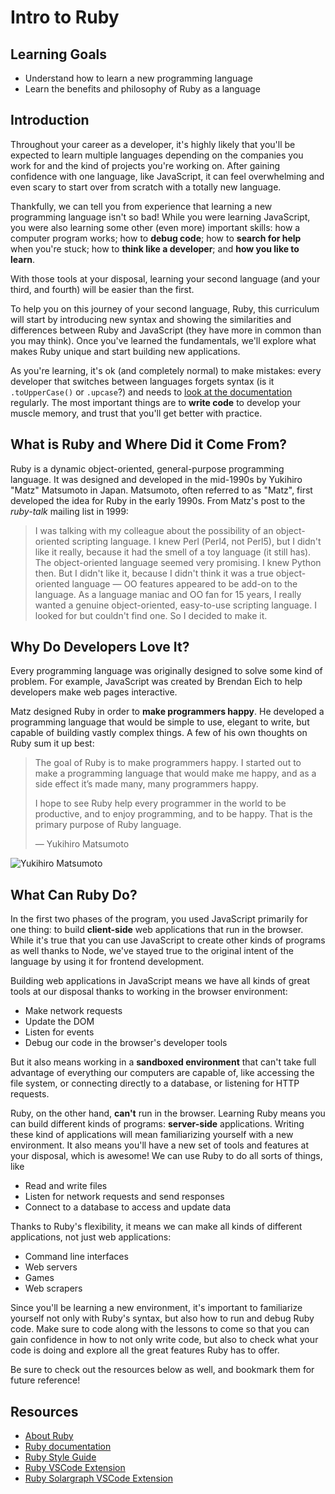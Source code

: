 # Intro to Ruby

## Learning Goals

- Understand how to learn a new programming language
- Learn the benefits and philosophy of Ruby as a language

## Introduction

Throughout your career as a developer, it's highly likely that you'll be
expected to learn multiple languages depending on the companies you work for and
the kind of projects you're working on. After gaining confidence with one
language, like JavaScript, it can feel overwhelming and even scary to start over
from scratch with a totally new language.

Thankfully, we can tell you from experience that learning a new programming
language isn't so bad! While you were learning JavaScript, you were also
learning some other (even more) important skills: how a computer program works;
how to **debug code**; how to **search for help** when you're stuck; how to
**think like a developer**; and **how you like to learn**.

With those tools at your disposal, learning your second language (and your
third, and fourth) will be easier than the first.

To help you on this journey of your second language, Ruby, this curriculum will
start by introducing new syntax and showing the similarities and differences
between Ruby and JavaScript (they have more in common than you may think). Once
you've learned the fundamentals, we'll explore what makes Ruby unique and start
building new applications.

As you're learning, it's ok (and completely normal) to make mistakes: every
developer that switches between languages forgets syntax (is it `.toUpperCase()`
or `.upcase`?) and needs to [look at the documentation][ruby docs upcase]
regularly. The most important things are to **write code** to develop your
muscle memory, and trust that you'll get better with practice.

## What is Ruby and Where Did it Come From?

Ruby is a dynamic object-oriented, general-purpose programming language. It was
designed and developed in the mid-1990s by Yukihiro "Matz" Matsumoto in Japan.
Matsumoto, often referred to as "Matz", first developed the idea for Ruby in the
early 1990s. From Matz's post to the _ruby-talk_ mailing list in 1999:

> I was talking with my colleague about the possibility of an object-oriented
> scripting language. I knew Perl (Perl4, not Perl5), but I didn't like it
> really, because it had the smell of a toy language (it still has). The
> object-oriented language seemed very promising. I knew Python then. But I
> didn't like it, because I didn't think it was a true object-oriented language
> — OO features appeared to be add-on to the language. As a language maniac and
> OO fan for 15 years, I really wanted a genuine object-oriented, easy-to-use
> scripting language. I looked for but couldn't find one. So I decided to make
> it.

## Why Do Developers Love It?

Every programming language was originally designed to solve some kind of
problem. For example, JavaScript was created by Brendan Eich to help developers
make web pages interactive.

Matz designed Ruby in order to **make programmers happy**. He developed a
programming language that would be simple to use, elegant to write, but capable
of building vastly complex things. A few of his own thoughts on Ruby sum it up
best:

> The goal of Ruby is to make programmers happy. I started out to make a
> programming language that would make me happy, and as a side effect it’s made
> many, many programmers happy.
>
> I hope to see Ruby help every programmer in the world to be productive, and to
> enjoy programming, and to be happy. That is the primary purpose of Ruby
> language.
>
> — Yukihiro Matsumoto

![Yukihiro Matsumoto](http://readme-pics.s3.amazonaws.com/imgres-1.jpg)

## What Can Ruby Do?

In the first two phases of the program, you used JavaScript primarily for one
thing: to build **client-side** web applications that run in the browser. While
it's true that you can use JavaScript to create other kinds of programs as well
thanks to Node, we've stayed true to the original intent of the language by
using it for frontend development.

Building web applications in JavaScript means we have all kinds of great tools
at our disposal thanks to working in the browser environment:

- Make network requests
- Update the DOM
- Listen for events
- Debug our code in the browser's developer tools

But it also means working in a **sandboxed environment** that can't take full
advantage of everything our computers are capable of, like accessing the file
system, or connecting directly to a database, or listening for HTTP requests.

Ruby, on the other hand, **can't** run in the browser. Learning Ruby means you
can build different kinds of programs: **server-side** applications. Writing
these kind of applications will mean familiarizing yourself with a new
environment. It also means you'll have a new set of tools and features at your
disposal, which is awesome! We can use Ruby to do all sorts of things, like

- Read and write files
- Listen for network requests and send responses
- Connect to a database to access and update data

Thanks to Ruby's flexibility, it means we can make all kinds of different
applications, not just web applications:

- Command line interfaces
- Web servers
- Games
- Web scrapers

Since you'll be learning a new environment, it's important to familiarize
yourself not only with Ruby's syntax, but also how to run and debug Ruby code.
Make sure to code along with the lessons to come so that you can gain confidence
in how to not only write code, but also to check what your code is doing and
explore all the great features Ruby has to offer.

Be sure to check out the resources below as well, and bookmark them for future
reference!

## Resources

- [About Ruby](https://www.ruby-lang.org/en/about/)
- [Ruby documentation][ruby docs]
- [Ruby Style Guide](https://rubystyle.guide/)
- [Ruby VSCode Extension](https://marketplace.visualstudio.com/items?itemName=rebornix.Ruby)
- [Ruby Solargraph VSCode Extension](https://marketplace.visualstudio.com/items?itemName=castwide.solargraph)

[ruby docs]: https://ruby-doc.org
[ruby docs upcase]: https://ruby-doc.org/core-2.7.3/String.html#method-i-upcase
